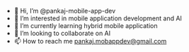 - 👋 Hi, I’m @pankaj-mobile-app-dev
- 👀 I’m interested in mobile application development and AI
- 🌱 I’m currently learning hybrid mobile application
- 💞️ I’m looking to collaborate on AI
- 📫 How to reach me pankaj.mobappdev@gmail.com

<!---
pankaj-mobile-app-dev/pankaj-mobile-app-dev is a ✨ special ✨ repository because its `README.md` (this file) appears on your GitHub profile.
You can click the Preview link to take a look at your changes.
--->
